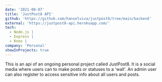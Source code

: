 ```yaml
---
date: '2021-08-07'
title: 'JustPost8 API'
github: 'https://github.com/hanselviva/justpost8/tree/main/backend'
external: 'https://justpost8-api.herokuapp.com/'
tech:
  - Node.js |
  - Express |
  - Knex |
company: 'Personal'
showInProjects: true
---
```


This is an api of an ongoing personal project called JustPost8. It is a social media where users can to make posts or statuses to a 'wall'. An admin user can also register to access sensitive info about all users and posts.
